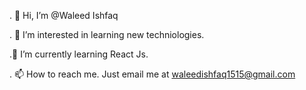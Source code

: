 . 👋 Hi, I’m @Waleed Ishfaq

. 👀 I’m interested in learning new techniologies.

.🌱 I’m currently learning React Js.

. 📫 How to reach me. Just email me at waleedishfaq1515@gmail.com
